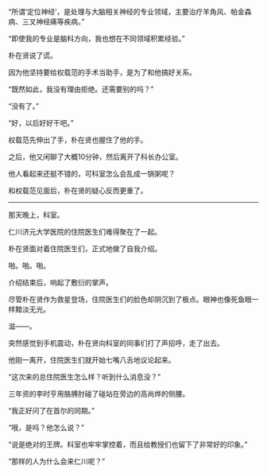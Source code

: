 “所谓‘定位神经’，是处理与大脑相关神经的专业领域，主要治疗羊角风、帕金森病、三叉神经痛等疾病。”

“即使我的专业是脑科方向，我也想在不同领域积累经验。”

朴在贤说了谎。

因为他坚持要给权载范的手术当助手，是为了和他搞好关系。

“既然如此，我没有理由拒绝。还需要别的吗？”

“没有了。”

“好，以后好好干吧。”

权载范先伸出了手，朴在贤也握住了他的手。

之后，他又闲聊了大概10分钟，然后离开了科长办公室。

他人看起来还挺不错的，可科室怎么会乱成一锅粥呢？

和权载范见面后，朴在贤的疑心反而更重了。

* * *

那天晚上，科室。

仁川济元大学医院的住院医生们难得聚在了一起。

朴在贤面对着住院医生们，正式地做了自我介绍。

啪。啪。啪。

介绍结束后，响起了敷衍的掌声。

尽管朴在贤作为救星登场，住院医生们的脸色却阴沉到了极点。眼神也像死鱼眼一样黯淡无光。

滋——。

突然感觉到手机震动，朴在贤向科室的同事们打了声招呼，走了出去。

他刚一离开，住院医生们就开始七嘴八舌地议论起来。

“这次来的总住院医生怎么样？听到什么消息没？”

三年资的李时亨用胳膊肘碰了碰站在旁边的高尚烨的侧腰。

“我正好问了在首尔的同期。”

“哦，是吗？他怎么说？”

“说是绝对的王牌。科室也牢牢掌控着，而且给教授们也留下了非常好的印象。”

“那样的人为什么会来仁川呢？”